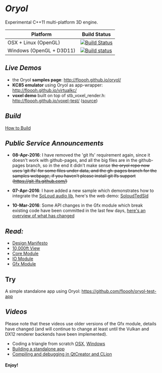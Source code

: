 # _Oryol_
 
Experimental C++11 multi-platform 3D engine.

|Platform|Build Status|
|--------|------|
|OSX + Linux (OpenGL)|[![Build Status](https://travis-ci.org/floooh/oryol.svg?branch=master)](https://travis-ci.org/floooh/oryol)|
|Windows (OpenGL + D3D11)|[![Build status](https://ci.appveyor.com/api/projects/status/hn5sup2y532h64jg/branch/master?svg=true)](https://ci.appveyor.com/project/floooh/oryol/branch/master)|

## _Live Demos_

- the Oryol **samples page**: http://floooh.github.io/oryol/
- **KC85 emulator** using Oryol as app-wrapper: http://floooh.github.io/virtualkc/
- **voxel demo** built on top of stb\_voxel\_render.h: http://floooh.github.io/voxel-test/ ([source](https://github.com/floooh/voxel-test))

## _Build_

[How to Build](doc/BUILD.md)

## _Public Service Announcements_

- **08-Apr-2016**: I have removed the 'git lfs' requirement again, since
it doesn't work with github-pages, and all the big files are in the
github-pages branch, so in the end it didn't make sense 
~~the oryol repo now uses 'git lfs' for some files under
data, and the gh-pages branch for the samples webpage, if you haven't
please install git lfs support (https://git-lfs.github.com/)~~

- **07-Apr-2016**: I have added a new sample which demonstrates how
to integrate the [SoLoud audio lib](http://sol.gfxile.net/soloud/), here's
the web demo: [SoloudTedSid](http://floooh.github.io/oryol/asmjs/SoloudTedSid.html)
 
- **10-Mar-2016**: Some API changes in the Gfx module which break existing 
code have been committed in the last few days, [here's an overview of what
has changed](http://floooh.github.io/2016/03/10/oryol-gfx-changes.html)


## _Read:_

* [Design Manifesto](doc/DESIGN-MANIFESTO.md)
* [10,000ft View](doc/OVERVIEW.md)
* [Core Module](code/Modules/Core/README.md)
* [IO Module](code/Modules/IO/README.md)
* [Gfx Module](code/Modules/Gfx/README.md)

## Try

A simple standalone app using Oryol: https://github.com/floooh/oryol-test-app

## _Videos_ 

Please note that these videos use older versions of the Gfx module, details
have changed (and will continue to change at least until the Vulkan and DX12
renderer backends have been implemented).

- Coding a triangle from scratch [OSX](http://www.youtube.com/watch?v=B5R0uE5IMZs), [Windows](http://www.youtube.com/watch?v=fcmOhvVd80o)
- [Building a standalone app](https://www.youtube.com/watch?v=z8nwrGh2Zsc)
- [Compiling and debugging in QtCreator and CLion](https://www.youtube.com/watch?v=Sp5TywYeNzE)

#### Enjoy! ####




